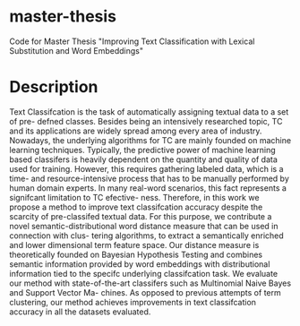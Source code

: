 # master-thesis
Code for Master Thesis "Improving Text Classification with Lexical Substitution and Word Embeddings"

# Description

Text Classifcation is the task of automatically assigning textual data to a set of pre-
defned classes. Besides being an intensively researched topic, TC and its applications are
widely spread among every area of industry. Nowadays, the underlying algorithms for
TC are mainly founded on machine learning techniques. Typically, the predictive power
of machine learning based classifers is heavily dependent on the quantity and quality of
data used for training. However, this requires gathering labeled data, which is a time- and
resource-intensive process that has to be manually performed by human domain experts.
In many real-word scenarios, this fact represents a signifcant limitation to TC efective-
ness. Therefore, in this work we propose a method to improve text classifcation accuracy
despite the scarcity of pre-classifed textual data. For this purpose, we contribute a novel
semantic-distributional word distance measure that can be used in connection with clus-
tering algorithms, to extract a semantically enriched and lower dimensional term feature
space. Our distance measure is theoretically founded on Bayesian Hypothesis Testing and
combines semantic information provided by word embeddings with distributional
information tied to the specifc underlying classifcation task. We evaluate our method
with state-of-the-art classifers such as Multinomial Naive Bayes and Support Vector Ma-
chines. As opposed to previous attempts of term clustering, our method achieves
improvements in text classifcation accuracy in all the datasets evaluated.
